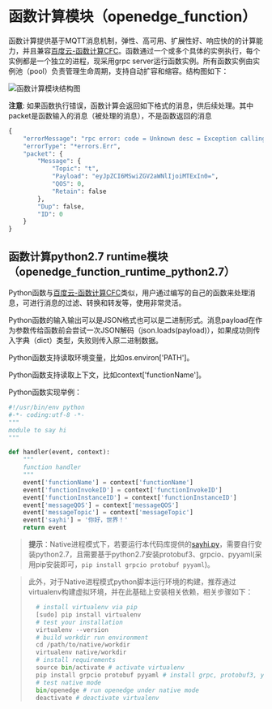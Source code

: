 # 函数计算模块（openedge_function）

函数计算提供基于MQTT消息机制，弹性、高可用、扩展性好、响应快的的计算能力，并且兼容[百度云-函数计算CFC](https://cloud.baidu.com/product/cfc.html)。函数通过一个或多个具体的实例执行，每个实例都是一个独立的进程，现采用grpc server运行函数实例。所有函数实例由实例池（pool）负责管理生命周期，支持自动扩容和缩容。结构图如下：

![函数计算模块结构图](../../images/about/function.png)

**注意**: 如果函数执行错误，函数计算会返回如下格式的消息，供后续处理。其中packet是函数输入的消息（被处理的消息），不是函数返回的消息

```python
{
    "errorMessage": "rpc error: code = Unknown desc = Exception calling application",
    "errorType": "*errors.Err",
    "packet": {
        "Message": {
            "Topic": "t",
            "Payload": "eyJpZCI6MSwiZGV2aWNlIjoiMTExIn0=",
            "QOS": 0,
            "Retain": false
        },
        "Dup": false,
        "ID": 0
    }
}
```

## 函数计算python2.7 runtime模块（openedge_function_runtime_python2.7）

Python函数与[百度云-函数计算CFC](https://cloud.baidu.com/product/cfc.html)类似，用户通过编写的自己的函数来处理消息，可进行消息的过滤、转换和转发等，使用非常灵活。

Python函数的输入输出可以是JSON格式也可以是二进制形式。消息payload在作为参数传给函数前会尝试一次JSON解码（json.loads(payload)），如果成功则传入字典（dict）类型，失败则传入原二进制数据。

Python函数支持读取环境变量，比如os.environ['PATH']。

Python函数支持读取上下文，比如context['functionName']。

Python函数实现举例：

```python
#!/usr/bin/env python
#-*- coding:utf-8 -*-
"""
module to say hi
"""

def handler(event, context):
    """
    function handler
    """
    event['functionName'] = context['functionName']
    event['functionInvokeID'] = context['functionInvokeID']
    event['functionInstanceID'] = context['functionInstanceID']
    event['messageQOS'] = context['messageQOS']
    event['messageTopic'] = context['messageTopic']
    event['sayhi'] = '你好，世界！'
    return event
```

> **提示**：Native进程模式下，若要运行本代码库提供的[sayhi.py](https://github.com/baidu/openedge/blob/master/example/native/app/func-nyeosbbch/sayhi.py)，需要自行安装python2.7，且需要基于python2.7安装protobuf3、grpcio、pyyaml(采用pip安装即可，`pip install grpcio protobuf pyyaml`)。

> 此外，对于Native进程模式python脚本运行环境的构建，推荐通过virtualenv构建虚拟环境，并在此基础上安装相关依赖，相关步骤如下：
>
> ```python
>   # install virtualenv via pip
>   [sudo] pip install virtualenv
>   # test your installation
>   virtualenv --version
>   # build workdir run environment
>   cd /path/to/native/workdir
>   virtualenv native/workdir
>   # install requirements
>   source bin/activate # activate virtualenv
>   pip install grpcio protobuf pyyaml # install grpc, protobuf3, yaml via pip
>   # test native mode
>   bin/openedge # run openedge under native mode
>   deactivate # deactivate virtualenv
> ```